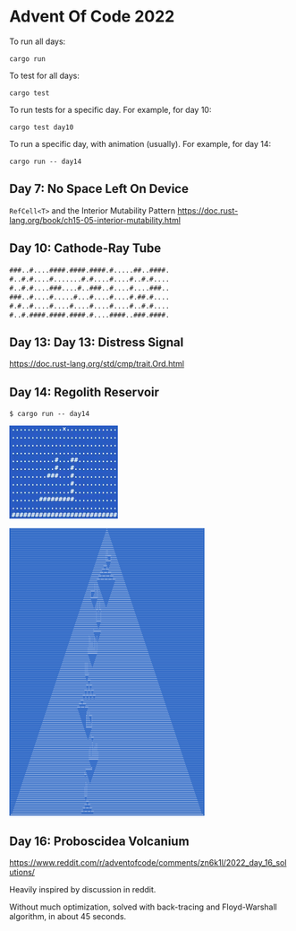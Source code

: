 # Advent Of Code 2022

To run all days:

```
cargo run
```

To test for all days:

```
cargo test
```

To run tests for a specific day. For example, for day 10:

```
cargo test day10
```

To run a specific day, with animation (usually). For example, for day 14:

```
cargo run -- day14
```

## Day 7: No Space Left On Device

`RefCell<T>` and the Interior Mutability Pattern 
https://doc.rust-lang.org/book/ch15-05-interior-mutability.html

## Day 10: Cathode-Ray Tube

```
###..#....####.####.####.#.....##..####.
#..#.#....#.......#.#....#....#..#.#....
#..#.#....###....#..###..#....#....###..
###..#....#.....#...#....#....#.##.#....
#.#..#....#....#....#....#....#..#.#....
#..#.####.####.####.#....####..###.####.
```

## Day 13: Day 13: Distress Signal

https://doc.rust-lang.org/std/cmp/trait.Ord.html

## Day 14: Regolith Reservoir

```
$ cargo run -- day14
```

![](./2022day14-2.gif)

![](./2022day14.png)

## Day 16: Proboscidea Volcanium

https://www.reddit.com/r/adventofcode/comments/zn6k1l/2022_day_16_solutions/

Heavily inspired by discussion in reddit.

Without much optimization, solved with back-tracing and Floyd-Warshall algorithm, in about 45 seconds. 
